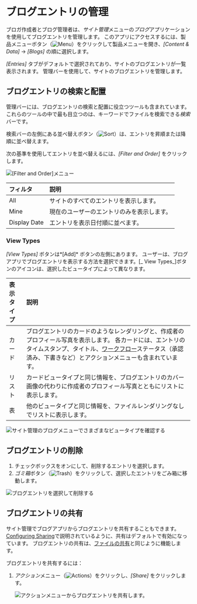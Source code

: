 # ブログエントリの管理

ブロガ作成者とブログ管理者は、*サイト管理*メニューの*ブログ*アプリケーションを使用してブログエントリを管理します。 このアプリにアクセスするには、製品メニューボタン（![Menu](../../images/icon-product-menu.png)）をクリックして製品メニューを開き、*[Content & Data]* → *[Blogs]* の順に選択します。

*[Entries]* タブがデフォルトで選択されており、サイトのブログエントリが一覧表示されます。 管理バーを使用して、サイトのブログエントリを管理します。

## ブログエントリの検索と配置

管理バーには、ブログエントリの検索と配置に役立つツールも含まれています。 これらのツールの中で最も目立つのは、キーワードでファイルを検索できる*検索*バーです。

検索バーの左側にある並べ替えボタン（![Sort](../../images/icon-sort.png)）は、エントリを昇順または降順に並べ替えます。

次の基準を使用してエントリを並べ替えるには、*[Filter and Order]* をクリックします。

![[Filter and Order]メニュー](./managing-blog-entries/images/02.png)

| フィルタ         | 説明                    |
| :--- | :--- |
| All          | サイトのすべてのエントリを表示します。   |
| Mine         | 現在のユーザーのエントリのみを表示します。 |
| Display Date | エントリを表示日付順に並べます。      |

### View Types

*[View Types]* ボタンは*[Add]* ボタンの左側にあります。 ユーザーは、ブログアプリでブログエントリを表示する方法を選択できます。[\_ View Types\_]ボタンのアイコンは、選択したビュータイプによって異なります。

| 表示タイプ | 説明                                                                                                                                                                                         |
| :--- | :--- |
| カード   | ブログエントリのカードのようなレンダリングと、作成者のプロフィール写真を表示します。 各カードには、エントリのタイムスタンプ、タイトル、[ワークフロー](../../process-automation/workflow/introduction-to-workflow.md)ステータス（承認済み、下書きなど）とアクションメニューも含まれています。 |
| リスト   | カードビュータイプと同じ情報を、ブログエントリのカバー画像の代わりに作成者のプロフィール写真とともにリストに表示します。                                                                                                                               |
| 表     | 他のビュータイプと同じ情報を、ファイルレンダリングなしでリストに表示します。                                                                                                                                                     |

![サイト管理のブログメニューでさまざまなビュータイプを確認する](./managing-blog-entries/images/03.png)

## ブログエントリの削除

1.  チェックボックスをオンにして、削除するエントリを選択します。
2.  *ゴミ箱*ボタン（![Trash](../../images/icon-trash.png)）をクリックして、選択したエントリをごみ箱に移動します。

![ブログエントリを選択して削除する](./managing-blog-entries/images/01.png)

## ブログエントリの共有

サイト管理でブログアプリからブログエントリを共有することもできます。 [Configuring Sharing](https://help.liferay.com/hc/en-us/articles/360029040731-Configuring-Sharing)で説明されているように、共有はデフォルトで有効になっています。 ブログエントリの共有は、[ファイルの共有](https://help.liferay.com/hc/en-us/articles/360029040711-Sharing-Files)と同じように機能します。

ブログエントリを共有するには：

1.  *アクション*メニュー（![Actions](../../images/icon-actions.png)）をクリックし、*[Share]* をクリックします。

    ![アクションメニューからブログエントリを共有します。](./managing-blog-entries/images/04.png)

<!-- I think there's missing content here about how sharing blog entries works. What does it really mean to share a blog entry? Also - this section is a prime candidate to move out of this article, depending on how "Sharing" is defined. -->
